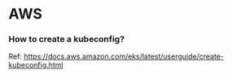 # AWS

### How to create a kubeconfig?

Ref: https://docs.aws.amazon.com/eks/latest/userguide/create-kubeconfig.html
